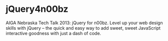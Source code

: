 jQuery4n00bz
============

AIGA Nebraska Tech Talk 2013: jQuery for n00bz. Level up your web design skills with jQuery – the quick and easy way to add sweet, sweet JavaScript interactive goodness with just a dash of code.
